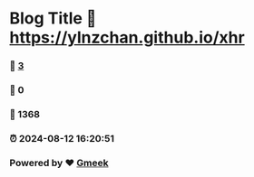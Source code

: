 # Blog Title :link: https://ylnzchan.github.io/xhr 
### :page_facing_up: [3](https://ylnzchan.github.io/xhr/tag.html) 
### :speech_balloon: 0 
### :hibiscus: 1368 
### :alarm_clock: 2024-08-12 16:20:51 
### Powered by :heart: [Gmeek](https://github.com/Meekdai/Gmeek)
